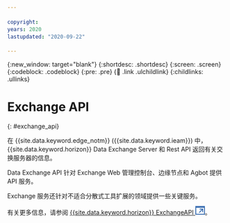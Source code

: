 ```yaml
---

copyright:
years: 2020
lastupdated: "2020-09-22"

---
```


{:new_window: target="blank"}
{:shortdesc: .shortdesc}
{:screen: .screen}
{:codeblock: .codeblock}
{:pre: .pre}
{:child: .link .ulchildlink}
{:childlinks: .ullinks}

# Exchange API
{: #exchange_api}

在 {{site.data.keyword.edge_notm}} ({{site.data.keyword.ieam}}) 中，{{site.data.keyword.horizon}} Data Exchange Server 和 Rest API 返回有关交换服务器的信息。

Data Exchange API 针对 Exchange Web 管理控制台、边缘节点和 Agbot 提供 API 服务。

Exchange 服务还针对不适合分散式工具扩展的领域提供一些关键服务。

有关更多信息，请参阅 [{{site.data.keyword.horizon}} ExchangeAPI ![在新选项卡中打开](../images/icons/launch-glyph.svg "在新选项卡中打开")](https://github.com/open-horizon/exchange-api)。
